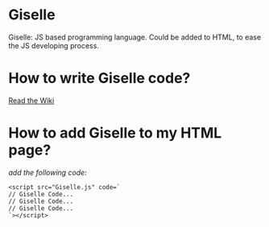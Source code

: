 # Giselle
Giselle: JS based programming language. Could be added to HTML, to ease the JS developing process.

# How to write Giselle code?
[Read the Wiki](https://github.com/YKProg/Giselle/wiki)

# How to add Giselle to my HTML page?
*add the following code:*<br>
```
<script src="Giselle.js" code=`
// Giselle Code...
// Giselle Code...
// Giselle Code...
`></script>
```

